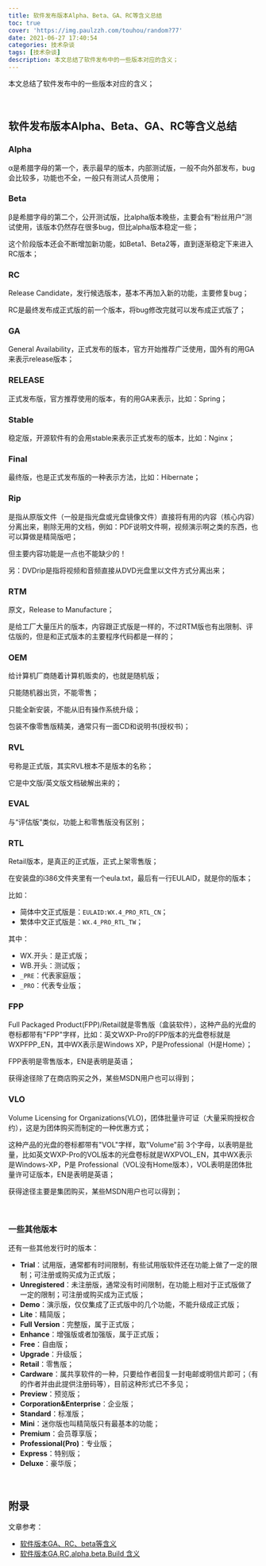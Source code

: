 ```yaml
---
title: 软件发布版本Alpha、Beta、GA、RC等含义总结
toc: true
cover: 'https://img.paulzzh.com/touhou/random?77'
date: 2021-06-27 17:40:54
categories: 技术杂谈
tags: [技术杂谈]
description: 本文总结了软件发布中的一些版本对应的含义；
---
```


本文总结了软件发布中的一些版本对应的含义；

<br/>

<!--more-->

## **软件发布版本Alpha、Beta、GA、RC等含义总结**

### **Alpha**

α是希腊字母的第一个，表示最早的版本，内部测试版，一般不向外部发布，bug会比较多，功能也不全，一般只有测试人员使用；



### **Beta**

β是希腊字母的第二个，公开测试版，比alpha版本晚些，主要会有“粉丝用户”测试使用，该版本仍然存在很多bug，但比alpha版本稳定一些；

这个阶段版本还会不断增加新功能，如Beta1、Beta2等，直到逐渐稳定下来进入RC版本；



### **RC**

Release Candidate，发行候选版本，基本不再加入新的功能，主要修复bug；

RC是最终发布成正式版的前一个版本，将bug修改完就可以发布成正式版了；



### **GA**

General Availability，正式发布的版本，官方开始推荐广泛使用，国外有的用GA来表示release版本；



### **RELEASE**

正式发布版，官方推荐使用的版本，有的用GA来表示，比如：Spring；



### **Stable**

稳定版，开源软件有的会用stable来表示正式发布的版本，比如：Nginx；



### **Final**

最终版，也是正式发布版的一种表示方法，比如：Hibernate；



### **Rip**

是指从原版文件（一般是指光盘或光盘镜像文件）直接将有用的内容（核心内容）分离出来，剔除无用的文档，例如：PDF说明文件啊，视频演示啊之类的东西，也可以算做是精简版吧；

但主要内容功能是一点也不能缺少的！

另：DVDrip是指将视频和音频直接从DVD光盘里以文件方式分离出来；



### **RTM**

原文，Release to Manufacture；

是给工厂大量压片的版本，内容跟正式版是一样的，不过RTM版也有出限制、评估版的，但是和正式版本的主要程序代码都是一样的；



### **OEM**

给计算机厂商随着计算机贩卖的，也就是随机版；

只能随机器出货，不能零售；

只能全新安装，不能从旧有操作系统升级；

包装不像零售版精美，通常只有一面CD和说明书(授权书)；



### **RVL**

号称是正式版，其实RVL根本不是版本的名称；

它是中文版/英文版文档破解出来的；



### **EVAL**

与“评估版”类似，功能上和零售版没有区别；



### **RTL**

Retail版本，是真正的正式版，正式上架零售版；

在安装盘的i386文件夹里有一个eula.txt，最后有一行EULAID，就是你的版本；

比如：

-   简体中文正式版是：`EULAID:WX.4_PRO_RTL_CN`；
-   繁体中文正式版是：`WX.4_PRO_RTL_TW`；

其中：

-   WX.开头：是正式版；
-   WB.开头：测试版；
-   `_PRE`：代表家庭版；
-   `_PRO`：代表专业版；



### **FPP**

Full Packaged Product(FPP)/Retail就是零售版（盒装软件），这种产品的光盘的卷标都带有"FPP"字样，比如：英文WXP-Pro的FPP版本的光盘卷标就是 WXPFPP_EN，其中WX表示是Windows XP，P是Professional（H是Home）；

FPP表明是零售版本，EN是表明是英语；

获得途径除了在商店购买之外，某些MSDN用户也可以得到；

### **VLO**

Volume Licensing for Organizations(VLO)，团体批量许可证（大量采购授权合约），这是为团体购买而制定的一种优惠方式；

这种产品的光盘的卷标都带有"VOL"字样，取"Volume"前 3个字母，以表明是批量，比如英文WXP-Pro的VOL版本的光盘卷标就是WXPVOL_EN，其中WX表示是Windows-XP，P是 Professional（VOL没有Home版本），VOL表明是团体批量许可证版本，EN是表明是英语；

获得途径主要是集团购买，某些MSDN用户也可以得到；

<br/>

### **一些其他版本**

还有一些其他发行时的版本：

-   **Trial**：试用版，通常都有时间限制，有些试用版软件还在功能上做了一定的限制；可注册或购买成为正式版；
-   **Unregistered**：未注册版，通常没有时间限制，在功能上相对于正式版做了一定的限制；可注册或购买成为正式版；
-   **Demo**：演示版，仅仅集成了正式版中的几个功能，不能升级成正式版；
-   **Lite**：精简版；
-   **Full Version**：完整版，属于正式版；
-   **Enhance**：增强版或者加强版，属于正式版；
-   **Free**：自由版；
-   **Upgrade**：升级版；
-   **Retail**：零售版；
-   **Cardware**：属共享软件的一种，只要给作者回复一封电邮或明信片即可；（有的作者并由此提供注册码等），目前这种形式已不多见；
-   **Preview**：预览版；
-   **Corporation&Enterprise**：企业版；
-   **Standard**：标准版；
-   **Mini**：迷你版也叫精简版只有最基本的功能；
-   **Premium**：会员尊享版；
-   **Professional(Pro)**：专业版；
-   **Express**：特别版；
-   **Deluxe**：豪华版；

<br/>

## **附录**

文章参考：

-   [软件版本GA、RC、beta等含义](https://blog.csdn.net/gnail_oug/article/details/79998154)
-   [软件版本GA,RC,alpha,beta,Build 含义](https://blog.csdn.net/hittata/article/details/4577806)

<br/>